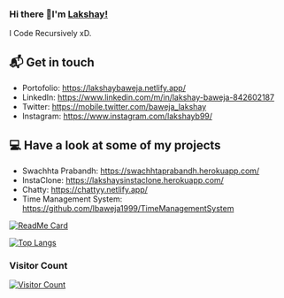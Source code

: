 ### Hi there 👋I'm [Lakshay!](https://lakshaybaweja.netlify.app/)
  I Code Recursively xD.
  
## 📬 Get in touch

- Portofolio: https://lakshaybaweja.netlify.app/
- LinkedIn: https://www.linkedin.com/m/in/lakshay-baweja-842602187
- Twitter: https://mobile.twitter.com/baweja_lakshay
- Instagram: https://www.instagram.com/lakshayb99/

## 💻 Have a look at some of my projects 

- Swachhta Prabandh: https://swachhtaprabandh.herokuapp.com/
- InstaClone: https://lakshaysinstaclone.herokuapp.com/
- Chatty: https://chattyy.netlify.app/
- Time Management System: https://github.com/lbaweja1999/TimeManagementSystem 

[![ReadMe Card](https://github-readme-stats.vercel.app/api?username=lbaweja1999&show_icons=true&theme=radical&hide=contribs)](https://github.com/lbaweja1999)

[![Top Langs](https://github-readme-stats.anuraghazra1.vercel.app/api/top-langs/?username=lbaweja19&layout=compact&theme=radical)](https://github.com/lbaweja1999)

### Visitor Count
[![Visitor Count](https://profile-counter.glitch.me/lbaweja1999/count.svg)](https://github.com/lbaweja1999)
